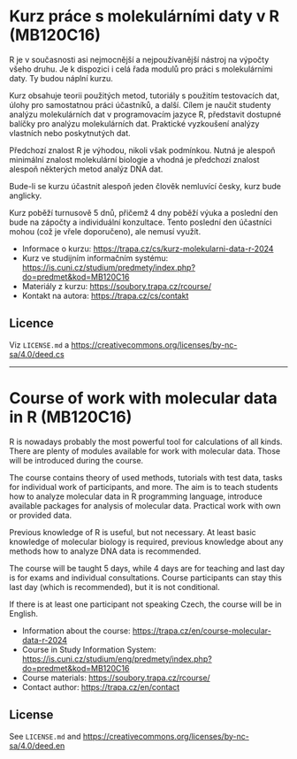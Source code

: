 # Kurz práce s molekulárními daty v R (MB120C16)

R je v současnosti asi nejmocnější a nejpoužívanější nástroj na výpočty všeho druhu. Je k dispozici i celá řada modulů pro práci s molekulárními daty. Ty budou náplní kurzu.

Kurz obsahuje teorii použitých metod, tutoriály s použitím testovacích dat, úlohy pro samostatnou práci účastníků, a další. Cílem je naučit studenty analýzu molekulárních dat v programovacím jazyce R, představit dostupné balíčky pro analýzu molekulárních dat. Praktické vyzkoušení analýzy vlastních nebo poskytnutých dat.

Předchozí znalost R je výhodou, nikoli však podmínkou. Nutná je alespoň minimální znalost molekulární biologie a vhodná je předchozí znalost alespoň některých metod analýz DNA dat.

Bude-li se kurzu účastnit alespoň jeden člověk nemluvící česky, kurz bude anglicky.

Kurz poběží turnusově 5 dnů, přičemž 4 dny poběží výuka a poslední den bude na zápočty a individuální konzultace. Tento poslední den účastníci mohou (což je vřele doporučeno), ale nemusí využít.

* Informace o kurzu: <https://trapa.cz/cs/kurz-molekularni-data-r-2024>
* Kurz ve studijním informačním systému: <https://is.cuni.cz/studium/predmety/index.php?do=predmet&kod=MB120C16>
* Materiály z kurzu: <https://soubory.trapa.cz/rcourse/>
* Kontakt na autora: <https://trapa.cz/cs/contakt>

## Licence

Viz `LICENSE.md` a <https://creativecommons.org/licenses/by-nc-sa/4.0/deed.cs>

---

# Course of work with molecular data in R (MB120C16)

R is nowadays probably the most powerful tool for calculations of all kinds. There are plenty of modules available for work with molecular data. Those will be introduced during the course.

The course contains theory of used methods, tutorials with test data, tasks for individual work of participants, and more. The aim is to teach students how to analyze molecular data in R programming language, introduce available packages for analysis of molecular data. Practical work with own or provided data.

Previous knowledge of R is useful, but not necessary. At least basic knowledge of molecular biology is required, previous knowledge about any methods how to analyze DNA data is recommended.

The course will be taught 5 days, while 4 days are for teaching and last day is for exams and individual consultations. Course participants can stay this last day (which is recommended), but it is not conditional.

If there is at least one participant not speaking Czech, the course will be in English.

* Information about the course: <https://trapa.cz/en/course-molecular-data-r-2024>
* Course in Study Information System: <https://is.cuni.cz/studium/eng/predmety/index.php?do=predmet&kod=MB120C16>
* Course materials: <https://soubory.trapa.cz/rcourse/>
* Contact author: <https://trapa.cz/en/contact>

## License

See `LICENSE.md` and <https://creativecommons.org/licenses/by-nc-sa/4.0/deed.en>

